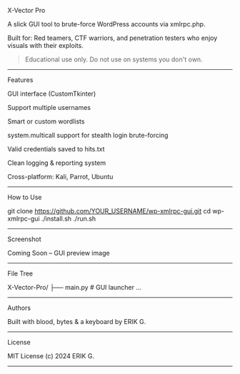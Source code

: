 X-Vector Pro

A slick GUI tool to brute-force WordPress accounts via xmlrpc.php.

Built for:
Red teamers, CTF warriors, and penetration testers who enjoy visuals with their exploits.

> Educational use only. Do not use on systems you don't own.




---

Features

GUI interface (CustomTkinter)

Support multiple usernames

Smart or custom wordlists

system.multicall support for stealth login brute-forcing

Valid credentials saved to hits.txt

Clean logging & reporting system

Cross-platform: Kali, Parrot, Ubuntu



---

How to Use

git clone https://github.com/YOUR_USERNAME/wp-xmlrpc-gui.git
cd wp-xmlrpc-gui
./install.sh
./run.sh


---

Screenshot

Coming Soon – GUI preview image


---

File Tree

X-Vector-Pro/
├── main.py                           # GUI launcher
...


---

Authors

Built with blood, bytes & a keyboard
by ERIK G.


---

License

MIT License
(c) 2024 ERIK G.


---
